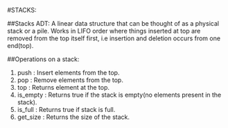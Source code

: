 #STACKS:

##Stacks ADT:
A linear data structure that can be thought of as a physical stack or a pile. 
Works in LIFO order where things inserted at top are removed from the top itself first, i.e 
insertion and deletion occurs from one end(top).

##Operations on a stack:
1. push : Insert elements from the top.
2. pop : Remove elements from the top.
3. top : Returns element at the top.
4. is_empty : Returns true if the stack is empty(no elements present in the stack).
4. is_full : Returns true if stack is full.
5. get_size : Returns the size of the stack.
